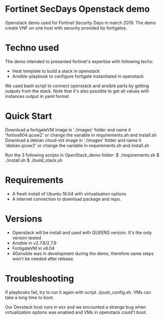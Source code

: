 # Fortinet SecDays Openstack demo

Openstack demo used for Fortinet Security Days in march 2019.
The demo create VNF on one host with security provided by fortigates.

# Techno used

The demo intended to presented fortinet's expertise with following techs:
- Heat template to build a stack in openstack
- Ansible-playbook to configure fortigate instantiated in openstack

We used bash script to connect openstack and ansible parts by getting outputs from the stack.
Note that it's also possible to get all values with instances output in yaml format

# Quick Start

Download a fortigateVM image in './images' folder and name it 'fortios604.qcow2' or change the variable in requirements.sh and install.sh
Download a debian cloud-init image in './images' folder and name it 'debian.qcow2' or change the variable in requirements.sh and install.sh

Run the 3 following scripts in OpenStack_demo folder:
$ ./requirements.sh
$ ./install.sh
$ ./build_stack.sh

# Requirements

- A fresh install of Ubuntu 16.04 with virtualisation options
- A internet connection to download package and repo.

# Versions

- Openstack will be install and used with QUEENS version. It's the only version tested
- Ansible in v2.7.8/2.7.9
- FortigateVM in v6.04
- 40ansible was in development during the demo, therefore same steps won't be needed after release.

# Troubleshooting

If playbooks fail, try to run it again with script ./push_config.sh. VMs can take a long time to boot.

Our Devstack host runs in esx and we encounted a strange bug when virtualization options was enabled and VMs in openstack could't boot.

